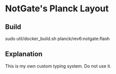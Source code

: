 # NotGate's Planck Layout

## Build
sudo util/docker_build.sh planck/rev6:notgate:flash

## Explanation
This is my own custom typing system. Do not use it. 
